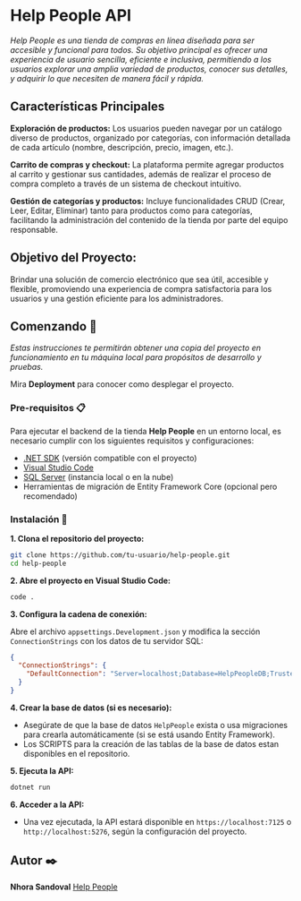# Help People API

_Help People es una tienda de compras en línea diseñada para ser accesible y funcional para todos. Su objetivo principal es ofrecer una experiencia de usuario sencilla, eficiente e inclusiva, permitiendo a los usuarios explorar una amplia variedad de productos, conocer sus detalles, y adquirir lo que necesiten de manera fácil y rápida._


## Características Principales

**Exploración de productos:**
Los usuarios pueden navegar por un catálogo diverso de productos, organizado por categorías, con información detallada de cada artículo (nombre, descripción, precio, imagen, etc.).

**Carrito de compras y checkout:**
La plataforma permite agregar productos al carrito y gestionar sus cantidades, además de realizar el proceso de compra completo a través de un sistema de checkout intuitivo.

**Gestión de categorías y productos:**
Incluye funcionalidades CRUD (Crear, Leer, Editar, Eliminar) tanto para productos como para categorías, facilitando la administración del contenido de la tienda por parte del equipo responsable.


## Objetivo del Proyecto:
Brindar una solución de comercio electrónico que sea útil, accesible y flexible, promoviendo una experiencia de compra satisfactoria para los usuarios y una gestión eficiente para los administradores.


## Comenzando 🚀

_Estas instrucciones te permitirán obtener una copia del proyecto en funcionamiento en tu máquina local para propósitos de desarrollo y pruebas._

Mira **Deployment** para conocer como desplegar el proyecto.


### Pre-requisitos 📋

Para ejecutar el backend de la tienda **Help People** en un entorno local, es necesario cumplir con los siguientes requisitos y configuraciones:

* [.NET SDK](https://dotnet.microsoft.com/download) (versión compatible con el proyecto)
* [Visual Studio Code](https://code.visualstudio.com/)
* [SQL Server](https://www.microsoft.com/en-us/sql-server/sql-server-downloads) (instancia local o en la nube)
* Herramientas de migración de Entity Framework Core (opcional pero recomendado)


### Instalación 🔧

**1. Clona el repositorio del proyecto:**

   ```bash
   git clone https://github.com/tu-usuario/help-people.git
   cd help-people
   ```

**2. Abre el proyecto en Visual Studio Code:**

   ```bash
   code .
   ```

**3. Configura la cadena de conexión:**

   Abre el archivo `appsettings.Development.json` y modifica la sección `ConnectionStrings` con los datos de tu servidor SQL:

   ```json
   {
     "ConnectionStrings": {
       "DefaultConnection": "Server=localhost;Database=HelpPeopleDB;Trusted_Connection=True;TrustServerCertificate=True;"
     }
   }
   ```

**4. Crear la base de datos (si es necesario):**

   * Asegúrate de que la base de datos `HelpPeople` exista o usa migraciones para crearla automáticamente (si se está usando Entity Framework). 
   * Los SCRIPTS para la creación de las tablas de la base de datos estan disponibles en el repositorio.

**5. Ejecuta la API:**

   ```bash
   dotnet run
   ```

**6. Acceder a la API:**

   * Una vez ejecutada, la API estará disponible en `https://localhost:7125` o `http://localhost:5276`, según la configuración del proyecto.


## Autor ✒️

**Nhora Sandoval** [Help People](https://github.com/njsanecha/help_people)

